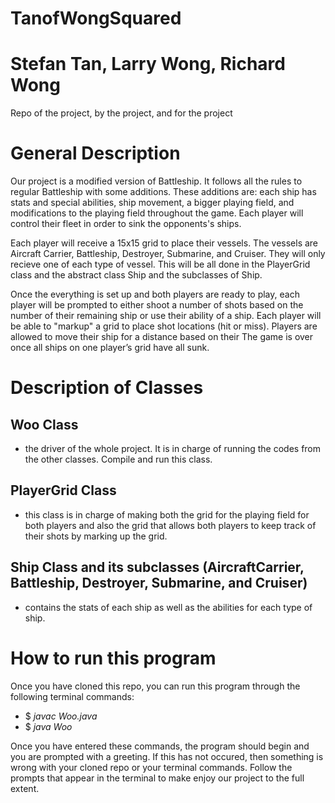 # TanofWongSquared
# Stefan Tan, Larry Wong, Richard Wong
Repo of the project, by the project, and for the project

# General Description
  Our project is a modified version of Battleship. It follows all the rules to regular Battleship with some additions. These additions are: each ship has stats and special abilities, ship movement, a bigger playing field, and modifications to the playing field throughout the game. Each player will control their fleet in order to sink the opponents's ships.
  
  Each player will receive a 15x15 grid to place their vessels. The vessels are Aircraft Carrier, Battleship, Destroyer, Submarine, and Cruiser. They will only recieve one of each type of vessel. This will be all done in the PlayerGrid class and the abstract class Ship and the subclasses of Ship.
  
  Once the everything is set up and both players are ready to play, each player will be prompted to either shoot a number of shots based on the number of their remaining ship or use their ability of a ship. Each player will be able to "markup" a grid to place shot locations (hit or miss). Players are allowed to move their ship for a distance based on their The game is over once all ships on one player’s grid have all sunk.
  
# Description of Classes
## Woo Class  
- the driver of the whole project. It is in charge of running the codes from the other classes. Compile and run this class.
## PlayerGrid Class 
- this class is in charge of making both the grid for the playing field for both players and also the grid that allows both players to keep track of their shots by marking up the grid.
## Ship Class and its subclasses (AircraftCarrier, Battleship, Destroyer, Submarine, and Cruiser) 
- contains the stats of each ship as well as the abilities for each type of ship. 

# How to run this program
Once you have cloned this repo, you can run this program through the following terminal commands:
- $ *javac Woo.java*
- $ *java Woo*

Once you have entered these commands, the program should begin and you are prompted with a greeting. If this has not occured, then something is wrong with your cloned repo or your terminal commands. Follow the prompts that appear in the terminal to make enjoy our project to the full extent.


